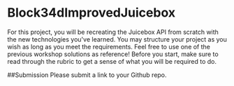 # Block34dImprovedJuicebox

For this project, you will be recreating the Juicebox API from scratch with the new technologies you've learned. You may structure your project as you wish as long as you meet the requirements. Feel free to use one of the previous workshop solutions as reference! Before you start, make sure to read through the rubric to get a sense of what you will be required to do.

##Submission
Please submit a link to your Github repo.
